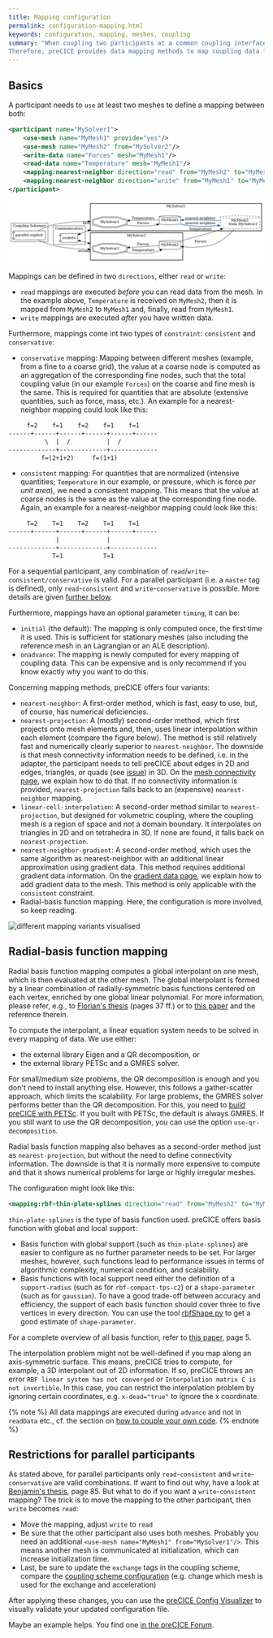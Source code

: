 ```yaml
---
title: Mapping configuration
permalink: configuration-mapping.html
keywords: configuration, mapping, meshes, coupling
summary: "When coupling two participants at a common coupling interface, in general, the two surface meshes do not match.
Therefore, preCICE provides data mapping methods to map coupling data from one mesh to the other. On this page, we explain how to configure such data mapping methods."
---
```


## Basics

A participant needs to `use` at least two meshes to define a mapping between both:

```xml
<participant name="MySolver1">
    <use-mesh name="MyMesh1" provide="yes"/>
    <use-mesh name="MyMesh2" from="MySolver2"/>
    <write-data name="Forces" mesh="MyMesh1"/>
    <read-data name="Temperature" mesh="MyMesh1"/>
    <mapping:nearest-neighbor direction="read" from="MyMesh2" to="MyMesh1" constraint="consistent"/>
    <mapping:nearest-neighbor direction="write" from="MyMesh1" to="MyMesh2" constraint="conservative"/>
</participant>
```

![Mapping configuration](images/docs/configuration/doc-mapping.png)

Mappings can be defined in two `directions`, either `read` or `write`:

* `read` mappings are executed _before_ you can read data from the mesh. In the example above, `Temperature` is received on `MyMesh2`, then it is mapped from `MyMesh2` to `MyMesh1` and, finally, read from `MyMesh1`.
* `write` mappings are executed _after_ you have written data.

Furthermore, mappings come int two types of `constraint`: `consistent` and `conservative`:

* `conservative` mapping: Mapping between different meshes (example, from a fine to a coarse grid), the value at a coarse node is computed as an aggregation of the corresponding fine nodes, such that the total coupling value (in our example `Forces`) on the coarse and fine mesh is the same. This is required for quantities that are absolute (extensive quantities, such as force, mass, etc.). An example for a nearest-neighbor mapping could look like this:

```text
     f=2    f=1    f=2    f=1    f=1
------+------+------+------+------+------
          \  |  /          |  /
-------------+-------------+-------------
         f=(2+1+2)     f=(1+1)
```

* `consistent` mapping: For quantities that are normalized (intensive quantities; `Temperature` in our example, or pressure, which is force _per unit area_), we need a consistent mapping. This means that the value at coarse nodes is the same as the value at the corresponding fine node. Again, an example for a nearest-neighbor mapping could look like this:

```text
     T=2    T=1    T=2    T=1    T=1
------+------+------+------+------+------
             |             |
-------------+-------------+-------------
            T=1           T=1
```

For a sequential participant, any combination of `read`/`write`-`consistent/conservative` is valid. For a parallel participant (i.e. a `master` tag is defined), only `read`-`consistent` and `write`-`conservative` is possible. More details are given [further below](configuration-mapping.html#restrictions-for-parallel-participants).

Furthermore, mappings have an optional parameter `timing`, it can be:

* `initial` (the default): The mapping is only computed once, the first time it is used. This is sufficient for stationary meshes (also including the reference mesh in an Lagrangian or an ALE description).
* `onadvance`: The mapping is newly computed for every mapping of coupling data. This can be expensive and is only recommend if you know exactly why you want to do this.

Concerning mapping methods, preCICE offers four variants:

* `nearest-neighbor`: A first-order method, which is fast, easy to use, but, of course, has numerical deficiencies.
* `nearest-projection`: A (mostly) second-order method, which first projects onto mesh elements and, then, uses linear interpolation within each element (compare the figure below). The method is still relatively fast and numerically clearly superior to `nearest-neighbor`. The downside is that mesh connectivity information needs to be defined, i.e. in the adapter, the participant needs to tell preCICE about edges in 2D and edges, triangles, or quads (see [issue](https://github.com/precice/precice/issues/153)) in 3D. On the [mesh connectivity page](couple-your-code-defining-mesh-connectivity.html), we explain how to do that. If no connectivity information is provided, `nearest-projection` falls back to an (expensive) `nearest-neighbor` mapping.
* `linear-cell-interpolation`: A second-order method similar to `nearest-projection`, but designed for volumetric coupling, where the coupling mesh is a region of space and not a domain boundary. It interpolates on triangles in 2D and on tetrahedra in 3D. If none are found, it falls back on `nearest-projection`.
* `nearest-neighbor-gradient`: A second-order method, which uses the same algorithm as nearest-neighbor with an additional linear approximation using gradient data. This method requires additional gradient data information. On the [gradient data page](couple-your-code-gradient-data.html), we explain how to add gradient data to the mesh. This method is only applicable with the `consistent` constraint.
* Radial-basis function mapping. Here, the configuration is more involved, so keep reading.

![different mapping variants visualised](images/docs/configuration-mapping-variants.png)

## Radial-basis function mapping

Radial basis function mapping computes a global interpolant on one mesh, which is then evaluated at the other mesh. The global interpolant is formed by a linear combination of radially-symmetric basis functions centered on each vertex, enriched by one global linear polynomial. For more information, please refer, e.g., to [Florian's thesis](https://elib.uni-stuttgart.de/bitstream/11682/10598/3/Lindner%20-%20Data%20Transfer%20in%20Partitioned%20Multi-Physics%20Simulations.pdf) (pages 37 ff.) or to [this paper](https://www.researchgate.net/publication/317902743_Radial_Basis_Function_Interpolation_for_Black-Box_Multi-Physics_Simulations) and the reference therein.

To compute the interpolant, a linear equation system needs to be solved in every mapping of data. We use either:

* the external library Eigen and a QR decomposition, or
* the external library PETSc and a GMRES solver.

For small/medium size problems, the QR decomposition is enough and you don't need to install anything else. However, this follows a gather-scatter approach, which limits the scalability. For large problems, the GMRES solver performs better than the QR decomposition. For this, you need to [build preCICE with PETSc](installation-source-configuration.html). If you built with PETSc, the default is always GMRES. If you still want to use the QR decomposition, you can use the option `use-qr-decomposition`.

Radial basis function mapping also behaves as a second-order method just as `nearest-projection`, but without the need to define connectivity information. The downside is that it is normally more expensive to compute and that it shows numerical problems for large or highly irregular meshes.

The configuration might look like this:

```xml
<mapping:rbf-thin-plate-splines direction="read" from="MyMesh2" to="MyMesh1" constraint="consistent"/>
```

`thin-plate-splines` is the type of basis function used. preCICE offers basis function with global and local support:

* Basis function with global support (such as `thin-plate-splines`) are easier to configure as no further parameter needs to be set. For larger meshes, however, such functions lead to performance issues in terms of algorithmic complexity, numerical condition, and scalability.
* Basis functions with local support need either the definition of a `support-radius` (such as for `rbf-compact-tps-c2`) or a `shape-parameter` (such as for `gaussian`). To have a good trade-off between accuracy and efficiency, the support of each basis function should cover three to five vertices in every direction. You can use the tool [rbfShape.py](https://github.com/precice/precice/tree/develop/extras/rbfShape) to get a good estimate of `shape-parameter`.

For a complete overview of all basis function, refer to [this paper](https://www.sciencedirect.com/science/article/pii/S0045793016300974), page 5.

The interpolation problem might not be well-defined if you map along an axis-symmetric surface. This means, preCICE tries to compute, for example, a 3D interpolant out of 2D information. If so, preCICE throws an error `RBF linear system has not converged` or `Interpolation matrix C is not invertible`. In this case, you can restrict the interpolation problem by ignoring certain coordinates, e.g. `x-dead="true"` to ignore the x coordinate.

{% note %}
All data mappings are executed during `advance` and not in `readData` etc., cf. the section on  [how to couple your own code](couple-your-code-overview.html).
{% endnote %}

## Restrictions for parallel participants

As stated above, for parallel participants only `read`-`consistent` and `write`-`conservative` are valid combinations. If want to find out why, have a look at [Benjamin's thesis](https://mediatum.ub.tum.de/doc/1320661/document.pdf), page 85. But what to do if you want a `write`-`consistent` mapping? The trick is to move the mapping to the other participant, then `write` becomes `read`:

* Move the mapping, adjust `write` to `read`
* Be sure that the other participant also uses both meshes. Probably you need an additional `<use-mesh name="MyMesh1" from="MySolver1"/>`. This means another mesh is communicated at initialization, which can increase initialization time.
* Last, be sure to update the `exchange` tags in the coupling scheme, compare the [coupling scheme configuration](configuration-coupling.html) (e.g. change which mesh is used for the exchange and acceleration)

After applying these changes, you can use the [preCICE Config Visualizer](https://github.com/precice/config-visualizer) to visually validate your updated configuration file.

Maybe an example helps. You find one [in the preCICE Forum](https://precice.discourse.group/t/data-mapping-not-allowed-for-parallel-computation/374).
